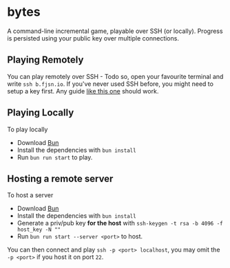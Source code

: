 # bytes

A command-line incremental game, playable over SSH (or locally). Progress is persisted using your public key over multiple connections.

## Playing Remotely

You can play remotely over SSH - Todo so, open your favourite terminal and write `ssh b.fjsn.io`.
If you've never used SSH before, you might need to setup a key first. Any guide [like this one](https://docs.github.com/en/authentication/connecting-to-github-with-ssh/generating-a-new-ssh-key-and-adding-it-to-the-ssh-agent) should work.

## Playing Locally

To play locally
- Download [Bun](https://bun.sh)
- Install the dependencies with `bun install`
- Run `bun run start` to play.

## Hosting a remote server

To host a server
- Download [Bun](https://bun.sh)
- Install the dependencies with `bun install`
- Generate a priv/pub key **for the host** with `ssh-keygen -t rsa -b 4096 -f host_key -N ""`
- Run `bun run start --server <port>` to host.

You can then connect and play `ssh -p <port> localhost`, you may omit the `-p <port>` if you host it on port `22`.
